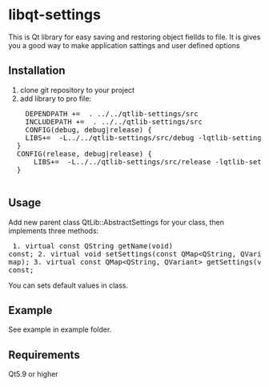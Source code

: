 # libqt-settings

This is Qt library for easy saving and restoring object fiellds to file. It is gives you a good way to make application sattings and user defined options

## Installation
 1. clone git repository to your project
 2. add library to pro file:
 <pre>
    DEPENDPATH +=  . ../../qtlib-settings/src
    INCLUDEPATH +=  . ../../qtlib-settings/src
    CONFIG(debug, debug|release) {
    LIBS+=  -L../../qtlib-settings/src/debug -lqtlib-settings
  }
  CONFIG(release, debug|release) {
      LIBS+=  -L../../qtlib-settings/src/release -lqtlib-settings
  }
  </pre>

  
## Usage
  Add new parent class QtLib::AbstractSettings for your class, then implements three methods:
    <pre>
    1. virtual const QString getName(void) const;
    2. virtual void setSettings(const QMap<QString, QVariant> map);
    3. virtual const QMap<QString, QVariant> getSettings(void) const;
    </pre>

  You can sets default values in class.

## Example
 See example in example folder.

## Requirements
 Qt5.9 or higher

